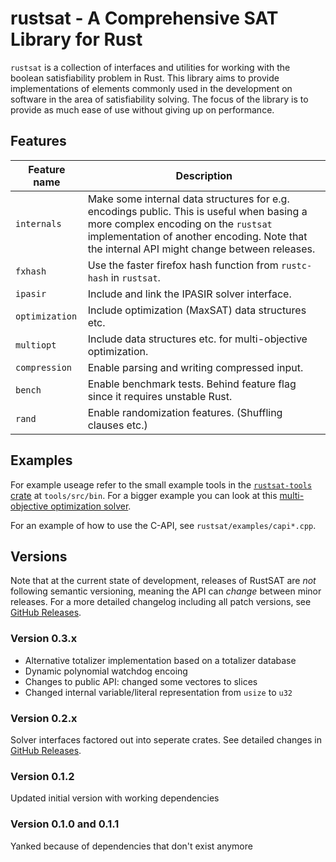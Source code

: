# rustsat - A Comprehensive SAT Library for Rust

`rustsat` is a collection of interfaces and utilities for working with the boolean satisfiability problem in Rust.
This library aims to provide implementations of elements commonly used in the development on software in the area of satisfiability solving.
The focus of the library is to provide as much ease of use without giving up on performance.

## Features

| Feature name | Description |
| --- | --- |
| `internals` | Make some internal data structures for e.g. encodings public. This is useful when basing a more complex encoding on the `rustsat` implementation of another encoding. Note that the internal API might change between releases. |
| `fxhash` | Use the faster firefox hash function from `rustc-hash` in `rustsat`. |
| `ipasir` | Include and link the IPASIR solver interface. |
| `optimization` | Include optimization (MaxSAT) data structures etc. |
| `multiopt` | Include data structures etc. for multi-objective optimization. |
| `compression` | Enable parsing and writing compressed input. |
| `bench` | Enable benchmark tests. Behind feature flag since it requires unstable Rust. |
| `rand` | Enable randomization features. (Shuffling clauses etc.) |

## Examples

For example useage refer to the small example tools in the [`rustsat-tools`
crate](https://crates.io/crates/rustsat_tools) at `tools/src/bin`. For a bigger
example you can look at this [multi-objective optimization
solver](https://github.com/chrjabs/scuttle).

For an example of how to use the C-API, see `rustsat/examples/capi*.cpp`.

## Versions

Note that at the current state of development, releases of RustSAT are _not_ following semantic versioning, meaning the API can _change_ between minor releases.
For a more detailed changelog including all patch versions, see [GitHub Releases](https://github.com/chrjabs/rustsat/releases).

### Version 0.3.x

- Alternative totalizer implementation based on a totalizer database
- Dynamic polynomial watchdog encoing
- Changes to public API: changed some vectores to slices
- Changed internal variable/literal representation from `usize` to `u32`

### Version 0.2.x

Solver interfaces factored out into seperate crates.
See detailed changes in [GitHub Releases](https://github.com/chrjabs/rustsat/releases).

### Version 0.1.2

Updated initial version with working dependencies

### Version 0.1.0 and 0.1.1

Yanked because of dependencies that don't exist anymore
